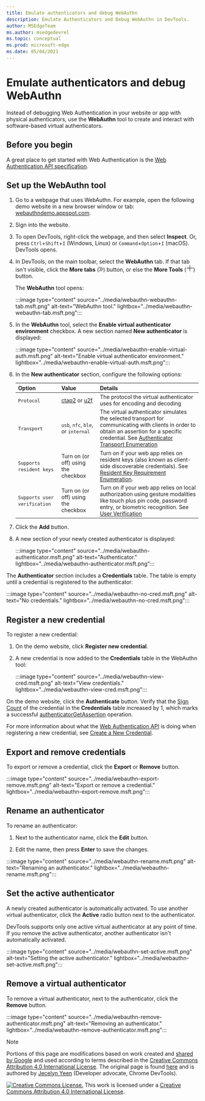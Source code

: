 ```yaml
---
title: Emulate authenticators and debug WebAuthn
description: Emulate Authenticators and Debug WebAuthn in DevTools.
author: MSEdgeTeam
ms.author: msedgedevrel
ms.topic: conceptual
ms.prod: microsoft-edge
ms.date: 05/04/2021
---
```

# Emulate authenticators and debug WebAuthn

<!--todo: remove notice at bottom, or add notice here?-->

Instead of debugging Web Authentication in your website or app with physical authenticators, use the **WebAuthn** tool to create and interact with software-based virtual authenticators.


<!-- ====================================================================== -->
## Before you begin

A great place to get started with Web Authentication is the [Web Authentication API specification](https://w3c.github.io/webauthn).


<!-- ====================================================================== -->
## Set up the WebAuthn tool

1. Go to a webpage that uses WebAuthn.  For example, open the following demo website in a new browser window or tab: [webauthndemo.appspot.com](https://webauthndemo.appspot.com).

1. Sign into the website.

1. To open DevTools, right-click the webpage, and then select **Inspect**.  Or, press `Ctrl`+`Shift`+`I` (Windows, Linux) or `Command`+`Option`+`I` (macOS).  DevTools opens.

1. In DevTools, on the main toolbar, select the **WebAuthn** tab.  If that tab isn't visible, click the **More tabs** (![More tabs icon.](../media/more-tabs-icon-light-theme.png)) button, or else the **More Tools** (![More Tools icon.](../media/more-tools-icon-light-theme.png)) button.

   The **WebAuthn** tool opens:

   :::image type="content" source="../media/webauthn-webauthn-tab.msft.png" alt-text="WebAuthn tool." lightbox="../media/webauthn-webauthn-tab.msft.png":::

1. In the **WebAuthn** tool, select the **Enable virtual authenticator environment** checkbox.  A new section named **New authenticator** is displayed:

   :::image type="content" source="../media/webauthn-enable-virtual-auth.msft.png" alt-text="Enable virtual authenticator environment." lightbox="../media/webauthn-enable-virtual-auth.msft.png":::

1. In the **New authenticator** section, configure the following options:

    | Option | Value | Details |
    |:--- |:--- |:--- |
    | `Protocol` | [ctap2](https://fidoalliance.org/specs/fido-v2.0-id-20180227/fido-client-to-authenticator-protocol-v2.0-id-20180227.html) or [u2f](https://fidoalliance.org/specs/fido-u2f-v1.2-ps-20170411/fido-u2f-overview-v1.2-ps-20170411.html) | The protocol the virtual authenticator uses for encoding and decoding |
    | `Transport` |   `usb`, `nfc`, `ble`, or `internal` | The virtual authenticator simulates the selected transport for communicating with clients in order to obtain an assertion for a specific credential.  See [Authenticator Transport Enumeration](https://w3c.github.io/webauthn#enum-transport) |
    |  `Supports resident keys` | Turn on (or off) using the checkbox | Turn on if your web app relies on resident keys (also known as client-side discoverable credentials).  See [Resident Key Requirement Enumeration](https://w3c.github.io/webauthn#enum-residentKeyRequirement). |
    | `Supports user verification` | Turn on (or off) using the checkbox | Turn on if your web app relies on local authorization using gesture modalities like touch plus pin code, password entry, or biometric recognition.  See [User Verification](https://w3c.github.io/webauthn#user-verification) |

1. Click the **Add** button.

1. A new section of your newly created authenticator is displayed:

   :::image type="content" source="../media/webauthn-authenticator.msft.png" alt-text="Authenticator." lightbox="../media/webauthn-authenticator.msft.png":::

The **Authenticator** section includes a **Credentials** table.  The table is empty until a credential is registered to the authenticator:

:::image type="content" source="../media/webauthn-no-cred.msft.png" alt-text="No credentials." lightbox="../media/webauthn-no-cred.msft.png":::


<!-- ====================================================================== -->
## Register a new credential

To register a new credential:

1. On the demo website, click **Register new credential**.

1. A new credential is now added to the **Credentials** table in the WebAuthn tool:

   :::image type="content" source="../media/webauthn-view-cred.msft.png" alt-text="View credentials." lightbox="../media/webauthn-view-cred.msft.png":::

On the demo website, click the **Authenticate** button.  Verify that the [Sign Count](https://w3c.github.io/webauthn/#sctn-sign-counter) of the credential in the **Credentials** table increased by 1, which marks a successful [authenticatorGetAssertion](https://w3c.github.io/webauthn#authenticatorgetassertion) operation.

For more information about what the [Web Authentication API](https://w3c.github.io/webauthn) is doing when registering a new credential, see [Create a New Credential](https://w3c.github.io/webauthn#sctn-createCredential).


<!-- ====================================================================== -->
## Export and remove credentials

To export or remove a credential, click the **Export** or **Remove** button.

:::image type="content" source="../media/webauthn-export-remove.msft.png" alt-text="Export or remove a credential." lightbox="../media/webauthn-export-remove.msft.png":::


<!-- ====================================================================== -->
## Rename an authenticator

To rename an authenticator:

1. Next to the authenticator name, click the **Edit** button.

1. Edit the name, then press **Enter** to save the changes.

:::image type="content" source="../media/webauthn-rename.msft.png" alt-text="Renaming an authenticator." lightbox="../media/webauthn-rename.msft.png":::


<!-- ====================================================================== -->
## Set the active authenticator

A newly created authenticator is automatically activated.  To use another virtual authenticator, click the **Active** radio button next to the authenticator.

DevTools supports only one active virtual authenticator at any point of time.  If you remove the active authenticator, another authenticator isn't automatically activated.

:::image type="content" source="../media/webauthn-set-active.msft.png" alt-text="Setting the active authenticator." lightbox="../media/webauthn-set-active.msft.png":::


<!-- ====================================================================== -->
## Remove a virtual authenticator

To remove a virtual authenticator, next to the authenticator, click the **Remove** button.

:::image type="content" source="../media/webauthn-remove-authenticator.msft.png" alt-text="Removing an authenticator." lightbox="../media/webauthn-remove-authenticator.msft.png":::


<!--todo: remove this notice, or add notice at top?-->

<!-- ====================================================================== -->
> [!NOTE]
> Portions of this page are modifications based on work created and [shared by Google](https://developers.google.com/terms/site-policies) and used according to terms described in the [Creative Commons Attribution 4.0 International License](https://creativecommons.org/licenses/by/4.0).
> The original page is found [here](https://developers.google.com/web/tools/chrome-devtools/webauthn/index) and is authored by [Jecelyn Yeen](https://developers.google.com/web/resources/contributors#jecelyn-yeen) (Developer advocate, Chrome DevTools).

[![Creative Commons License.](https://i.creativecommons.org/l/by/4.0/88x31.png)](https://creativecommons.org/licenses/by/4.0)
This work is licensed under a [Creative Commons Attribution 4.0 International License](https://creativecommons.org/licenses/by/4.0).

